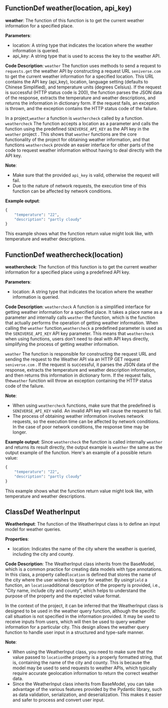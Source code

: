 ## FunctionDef weather(location, api_key)
**weather**: The function of this function is to get the current weather information for a specified place. 

**Parameters**:
- location: A string type that indicates the location where the weather information is queried.
- api_key: A string type that is used to access the key to the weather API.

**Code Description**:
`weather` The function uses methods to send a request  to `requests.get` the weather API by  constructing a request URL `seniverse.com` to get the current weather information for a specified location. This URL contains the API key (api_key), location, language setting (defaults to Chinese Simplified), and temperature units (degrees Celsius). If the request is successful (HTTP status code is 200), the function parses the JSON data of the response, extracts the temperature and weather descriptions, and returns the information in dictionary form. If the request fails, an exception is thrown, and the exception contains the HTTP status code of the failure. 

In a project,`weather` a function is `weathercheck` called by a function. `weathercheck` The function accepts a location as a parameter and calls the function using the predefined `SENIVERSE_API_KEY` as  the API key in the `weather` project  . This shows that `weather` functions are the core functionality of the project for obtaining weather information, and that  functions `weathercheck` provide an easier interface for other parts of the code to request weather information without having to deal directly with the API key. 

**Note**:
- Make sure that the provided `api_key` is valid, otherwise the request will fail. 
- Due to the nature of network requests, the execution time of this function can be affected by network conditions.

**Example output**:
```python
{
    "temperature": "22",
    "description": "partly cloudy"
}
```
This example shows what the function return value might look like, with temperature and weather descriptions.
## FunctionDef weathercheck(location)
**weathercheck**: The function of this function is to get the current weather information for a specified place using a predefined API key. 

**Parameters**:
- location: A string type that indicates the location where the weather information is queried.

**Code Description**:
`weathercheck` A function is a simplified interface for getting weather information for a specified place. It takes a place name as a parameter and internally calls `weather` the  function, which is the function that actually performs the operation of getting weather information. When calling the `weather` function,`weathercheck` a predefined parameter is used as the `SENIVERSE_API_KEY` API key parameter. This means that `weathercheck` when using functions, users don't need to deal with API keys directly, simplifying the process of getting weather information. 

`weather` The function is responsible for constructing the request URL and sending the request to the Weather API via an HTTP GET request `seniverse.com` . If the request is successful, it parses the JSON data of the response, extracts the temperature and weather description information, and then returns this information in dictionary form. If the request fails, the`weather` function will throw an exception containing the HTTP status code of the failure. 

**Note**:
- When using `weathercheck` functions, make sure that the predefined  is `SENIVERSE_API_KEY` valid. An invalid API key will cause the request to fail. 
- The process of obtaining weather information involves network requests, so the execution time can be affected by network conditions. In the case of poor network conditions, the response time may be longer.

**Example output**:
Since `weathercheck` the function is called internally `weather` and returns its result directly, the output example is `weather` the same as the output example of the function. Here's an example of a possible return value:
```python
{
    "temperature": "22",
    "description": "partly cloudy"
}
```
This example shows what the function return value might look like, with temperature and weather descriptions.
## ClassDef WeatherInput
**WeatherInput**: The function of the WeatherInput class is to define an input model for weather queries. 

**Properties**:
- location: Indicates the name of the city where the weather is queried, including the city and county.

**Code Description**:
The WeatherInput class inherits from the BaseModel, which is a common practice for creating data models with type annotations. In this class, a property called`location` is defined that stores the name of the city where the user wishes to query for weather. By using`Field` a function, an `location`additional description of the property is provided, i.e., "City name, include city and county", which helps to understand the purpose of the property and the expected value format. 

In the context of the project, it can be inferred that the WeatherInput class is designed to be used in the weather query function, although the specific call situation is not specified in the information provided. It may be used to receive inputs from users, which will then be used to query weather information for a particular city. This design allows the weather query function to handle user input in a structured and type-safe manner.

**Note**:
- When using the WeatherInput class, you need to make sure that the value passed to `location`the property is a properly formatted string, that is, containing the name of the city and county. This is because the model may be used to send requests to weather APIs, which typically require accurate geolocation information to return the correct weather data. 
- Since the WeatherInput class inherits from BaseModel, you can take advantage of the various features provided by the Pydantic library, such as data validation, serialization, and deserialization. This makes it easier and safer to process and convert user input.
